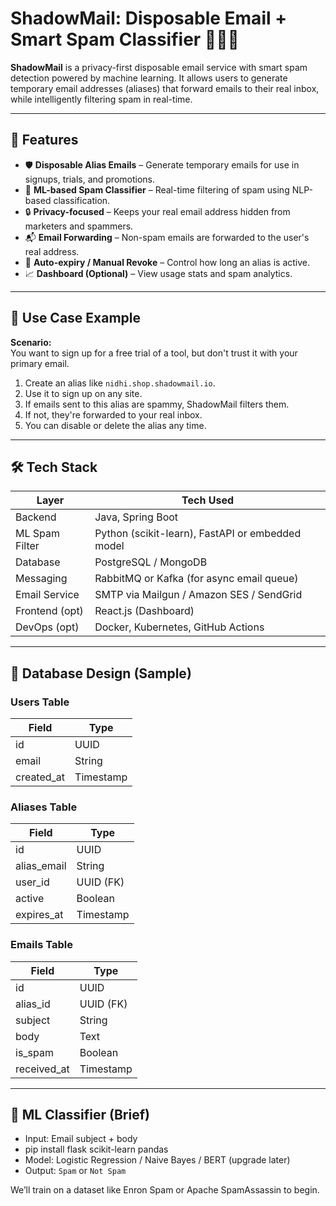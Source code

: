 # ShadowMail: Disposable Email + Smart Spam Classifier 🕵️‍♀️📧

**ShadowMail** is a privacy-first disposable email service with smart spam detection powered by machine learning. It allows users to generate temporary email addresses (aliases) that forward emails to their real inbox, while intelligently filtering spam in real-time.

---

## 🌟 Features

- 🛡️ **Disposable Alias Emails** – Generate temporary emails for use in signups, trials, and promotions.
- 🤖 **ML-based Spam Classifier** – Real-time filtering of spam using NLP-based classification.
- 🔒 **Privacy-focused** – Keeps your real email address hidden from marketers and spammers.
- 📬 **Email Forwarding** – Non-spam emails are forwarded to the user's real address.
- 🧹 **Auto-expiry / Manual Revoke** – Control how long an alias is active.
- 📈 **Dashboard (Optional)** – View usage stats and spam analytics.

---

## 🚀 Use Case Example

**Scenario:**  
You want to sign up for a free trial of a tool, but don't trust it with your primary email.

1. Create an alias like `nidhi.shop.shadowmail.io`.
2. Use it to sign up on any site.
3. If emails sent to this alias are spammy, ShadowMail filters them.
4. If not, they're forwarded to your real inbox.
5. You can disable or delete the alias any time.

---

## 🛠️ Tech Stack

| Layer         | Tech Used                        |
|--------------|----------------------------------|
| Backend       | Java, Spring Boot               |
| ML Spam Filter| Python (scikit-learn), FastAPI or embedded model |
| Database      | PostgreSQL / MongoDB            |
| Messaging     | RabbitMQ or Kafka (for async email queue) |
| Email Service | SMTP via Mailgun / Amazon SES / SendGrid |
| Frontend (opt)| React.js (Dashboard)            |
| DevOps (opt)  | Docker, Kubernetes, GitHub Actions |

---

## 🧠 Database Design (Sample)

### Users Table
| Field       | Type       |
|-------------|------------|
| id          | UUID       |
| email       | String     |
| created_at  | Timestamp  |

### Aliases Table
| Field       | Type       |
|-------------|------------|
| id          | UUID       |
| alias_email | String     |
| user_id     | UUID (FK)  |
| active      | Boolean    |
| expires_at  | Timestamp  |

### Emails Table
| Field       | Type       |
|-------------|------------|
| id          | UUID       |
| alias_id    | UUID (FK)  |
| subject     | String     |
| body        | Text       |
| is_spam     | Boolean    |
| received_at | Timestamp  |

---

## 🧩 ML Classifier (Brief)

- Input: Email subject + body
- pip install flask scikit-learn pandas
- Model: Logistic Regression / Naive Bayes / BERT (upgrade later)
- Output: `Spam` or `Not Spam`

We’ll train on a dataset like Enron Spam or Apache SpamAssassin to begin.